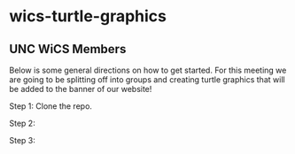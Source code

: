 # wics-turtle-graphics

## UNC WiCS Members
Below is some general directions on how to get started. For this meeting we are going to be splitting off into groups and creating turtle graphics that will be added to the banner of our website!

Step 1:
Clone the repo.

Step 2:

Step 3:
